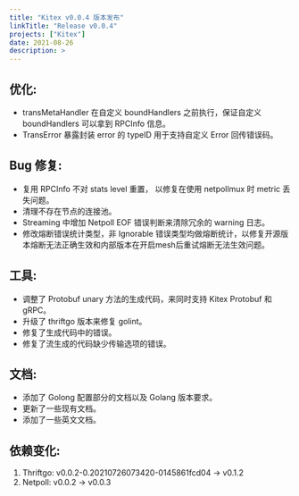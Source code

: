 ```yaml
---
title: "Kitex v0.0.4 版本发布"
linkTitle: "Release v0.0.4"
projects: ["Kitex"]
date: 2021-08-26
description: >
---
```


## 优化:

- transMetaHandler 在自定义 boundHandlers 之前执行，保证自定义 boundHandlers 可以拿到 RPCInfo 信息。
- TransError 暴露封装 error 的 typeID 用于支持自定义 Error 回传错误码。

## Bug 修复:

- 复用 RPCInfo 不对 stats level 重置， 以修复在使用 netpollmux 时 metric 丢失问题。
- 清理不存在节点的连接池。
- Streaming 中增加 Netpoll EOF 错误判断来清除冗余的 warning 日志。
- 修改熔断错误统计类型，非 Ignorable 错误类型均做熔断统计，以修复开源版本熔断无法正确生效和内部版本在开启mesh后重试熔断无法生效问题。

## 工具:

- 调整了 Protobuf unary 方法的生成代码，来同时支持 Kitex Protobuf 和 gRPC。
- 升级了 thriftgo 版本来修复 golint。
- 修复了生成代码中的错误。
- 修复了流生成的代码缺少传输选项的错误。

## 文档:

- 添加了 Golong 配置部分的文档以及 Golang 版本要求。
- 更新了一些现有文档。
- 添加了一些英文文档。

## 依赖变化:

1. Thriftgo: v0.0.2-0.20210726073420-0145861fcd04 -> v0.1.2
2. Netpoll: v0.0.2 -> v0.0.3
